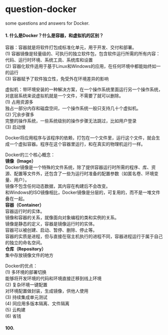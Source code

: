 # question-docker
some questions and answers for Docker.

#### 1. 什么是Docker？什么是容器，和虚拟机的区别？
容器：容器就是将软件打包成标准化单元，用于开发、交付和部署。<br>
(1) 容器镜像是轻量级的、可执行的独立软件包，包含软件运行所需的所有内容：代码、运行时环境、系统工具、系统库和设置<br>
(2) 容器化软件适用于基于Linux和Windows的应用，在任何环境中都能始终如一的运行<br>
(3) 容器赋予了软件独立性，免受外在环境差异的影响<br>

虚拟机：带环境安装的一种解决方案，在一个操作系统里面运行另一个操作系统，对底层系统来说虚拟机就是一个文件，不需要了就可以删除。<br>
(1) 占用资源多<br>
独占一部分内存和磁盘空间，一个操作系统一般只支持几十个虚拟机。<br>
(2) 冗余步骤多<br>
完整的操作系统，一些系统级别的操作步骤无法跳过，比如用户登录<br>
(3) 启动慢

Docker将应用程序与该程序的依赖，打包在一个文件里，运行这个文件，就会生成一个虚拟容器。程序在这个容器里运行，和在真实的物理机运行一样。

Docker的三个核心概念：<br>
**镜像（Image）**<br>
Docker镜像是一个特殊的文件系统，除了提供容器运行时所需的程序、库、资源、配置等文件外，还包含了一些为运行时准备的配置参数（如匿名卷、环境变量、用户）。<br>
镜像不包含任何动态数据，其内容在构建后不会改变。<br>
和Windows的ISO镜像相比，Docker镜像是分层的，可复用的，而不是一堆文件叠在一起。<br>
**容器（Container）**<br>
容器运行时的实体。<br>
镜像和容器的关系，就像面向对象编程的类和实例的关系。<br>
镜像是静态的定义，容器是镜像运行时的实体。<br>
容器可以被创建、启动、暂停、删除、停止等。<br>
容器的实质是进程，但与直接在宿主机执行的进程不同，容器进程运行于属于自己的独立的命名空间。<br>
**仓库（Repository）**<br>
集中存放镜像文件的地方<br>

Docker的优点：<br>
(1) 多环境的部署切换<br>
能够将开发环境的代码和环境直接迁移到线上环境<br>
(2) 复杂环境一键配置<br>
对环境配置做封装，生成镜像，供他人使用<br>
(3) 持续集成单元测试<br>
(4) 同应用多版本隔离、文件隔离<br>
(5) 云构建<br>
(6) 省钱










#### 100.
